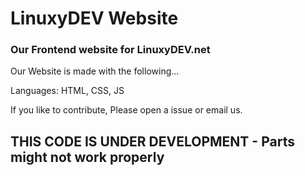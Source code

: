 # LinuxyDEV Website
### Our Frontend website for LinuxyDEV.net

Our Website is made with the following...

Languages: HTML, CSS, JS

If you like to contribute, Please open a issue or email us.

## THIS CODE IS UNDER DEVELOPMENT - Parts might not work properly
